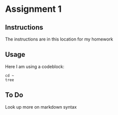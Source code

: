 # Assignment 1
## Instructions
The instructions are in this location for my homework
## Usage
Here I am using a codeblock:
```
cd ~
tree
```
## To Do
Look up more on markdown syntax


